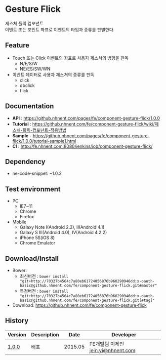 Gesture Flick
===============
제스처 플릭 컴포넌트<br>
이벤트 또는 포인트 좌표로 이벤트의 타입과 종류를 판별한다.

## Feature
* Touch 또는 Click 이벤트의 좌표로 사용자 제스쳐의 방향을 판독
	* N/E/S/W
	* NE/ES/SW/WN
* 이벤트 데이터로 사용자 제스쳐의 종류를 판독
	* click
	* dbclick
	* flick

## Documentation
* **API** : https://github.nhnent.com/pages/fe/component-gesture-flick/1.0.0
* **Tutorial** : https://github.nhnent.com/fe/component-gesture-flick/wiki/제스처-플릭-컴포넌트-적용방법
* **Sample** - https://github.nhnent.com/pages/fe/component-gesture-flick/1.0.0/tutorial-sample1.html
* **CI** : http://fe.nhnent.com:8080/jenkins/job/component-gesture-flick/


## Dependency
* ne-code-snippet: ~1.0.2

## Test environment
* PC
	* IE7~11
	* Chrome
	* Firefox
* Mobile
	* Galaxy Note I(Android 2.3), II(Android 4.1)
	* Galaxy S III(Android 4.0), IV(Android 4.2.2)
	* iPhone 5S(iOS 8)
	* Chrome Emulator


## Download/Install
* Bower:
   * 최신버전 : `bower install "git+http://70327b4564c7a80eb61724056876b960290946dd:x-oauth-basic@github.nhnent.com/fe/component-gesture-flick.git#master"`
   * 특정버전 : `bower install "git+http://70327b4564c7a80eb61724056876b960290946dd:x-oauth-basic@github.nhnent.com/fe/component-gesture-flick.git[#tag]"`
* Download: https://github.nhnent.com/fe/component-gesture-flick

## History
| Version | Description | Date | Developer |
| ---- | ---- | ---- | ---- |
| <a href="https://github.nhnent.com/pages/fe/component-gesture-flick/1.0.0">1.0.0</a> | 배포 | 2015.05 | FE개발팀 이제인 <jein.yi@nhnent.com> |
